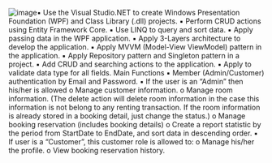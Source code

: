 ![image](https://github.com/user-attachments/assets/97343be0-5e95-44ea-ba35-7b3720c82505)▪	Use the Visual Studio.NET to create Windows Presentation Foundation (WPF) and Class Library (.dll) projects.
▪	Perform CRUD actions using Entity Framework Core.
▪	Use LINQ to query and sort data.
▪	Apply passing data in the WPF application.
▪	Apply 3-Layers architecture to develop the application.
▪	Apply MVVM (Model-View ViewModel) pattern in the application.
▪	Apply Repository pattern and Singleton pattern in a project.
▪	Add CRUD and searching actions to the application.
▪	Apply to validate data type for all fields.
Main Functions
▪	Member (Admin/Customer) authentication by Email and Password. 
▪	If the user is an “Admin” then his/her is allowed 
o	Manage customer information. 
o	Manage room information. (The delete action will delete room information in the case this information is not belong to any renting transaction. If the room information is already stored in a booking detail, just change the status.)
o	Manage booking reservation (includes booking details) 
o	Create a report statistic by the period from StartDate to EndDate, and sort data in descending order.
▪	If user is a “Customer”, this customer role is allowed to:
o	Manage his/her the profile.
o	View booking reservation history.
